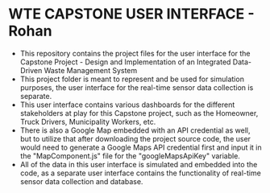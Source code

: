 # WTE CAPSTONE USER INTERFACE - Rohan

 - This repository contains the project files for the user interface for the Capstone Project - Design and Implementation of an Integrated Data-Driven Waste Management System
 - This project folder is meant to represent and be used for simulation purposes, the user interface for the real-time sensor data collection is separate.
 - This user interface contains various dashboards for the different stakeholders at play for this Capstone project, such as the Homeowner, Truck Drivers, Municipality Workers, etc.
 - There is also a Google Map embedded with an API credential as well, but to utilize that after downloading the project source code, the user would need to generate a Google Maps API credential first and input it in the "MapComponent.js" file for the "googleMapsApiKey" variable.
 - All of the data in this user interface is simulated and embedded into the code, as a separate user interface contains the functionality of real-time sensor data collection and database.
